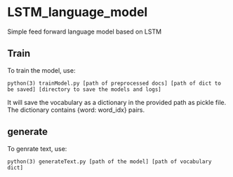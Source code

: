 # LSTM_language_model
Simple feed forward language model based on LSTM

## Train
To train the model, use:
```
python(3) trainModel.py [path of preprocessed docs] [path of dict to be saved] [directory to save the models and logs]
```
It will save the vocabulary as a dictionary in the provided path as pickle file. The dictionary contains {word: word_idx} pairs.




## generate
To genrate text, use:
```
python(3) generateText.py [path of the model] [path of vocabulary dict]
```
